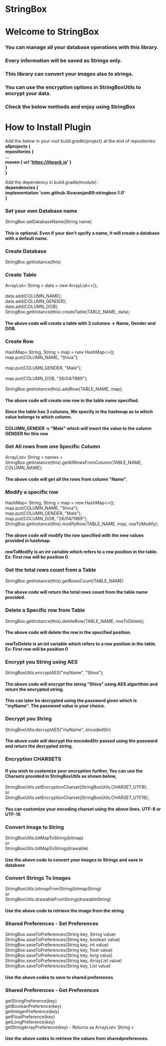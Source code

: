 # StringBox

# Welcome to StringBox

###  You can manage all your database operations with this library. 
### Every information will be saved as Strings only. 
### This library can convert your images also to strings. 
### You can use the encryption options in StringBoxUtils to encrypt your data. 
### Check the below methods and enjoy using StringBox

# How to Install Plugin
Add the below in your root build.gradle(project) at the end of repositories:<br />
<b>allprojects { </b><br />
<b>repositories { </b><br />
<b>... </b><br />
<b>maven { url 'https://jitpack.io' } </b><br />
<b>} </b><br />
<b>} </b><br />
            
Add the dependency in build.gradle(module) : <br />
<b>dependencies { </b><br />
<b>implementation 'com.github.Sivaranjan89:stringbox:1.0'</b><br />
<b>}</b><br />


### Set your own Database name
StringBox.setDatabaseName(String name)
#### This is optional. Even if your don't spcify a name, It will create a database with a default name.

### Create Database
StringBox.getInstance(this)

### Create Table
ArrayList< String > data = new ArrayList<>();</br>      
        data.add(COLUMN_NAME); </br>
        data.add(COLUMN_GENDER); </br>
        data.add(COLUMN_DOB); </br> 
        StringBox.getInstance(this).createTable(TABLE_NAME, data); </br>
#### The above code will create a table with 3 columns -> Name, Gender and DOB.


### Create Row
HashMap< String, String > map = new HashMap<>(); </br> 
        map.put(COLUMN_NAME, "Shiva"); </br>  
        map.put(COLUMN_GENDER, "Male"); </br>  
        map.put(COLUMN_DOB, "26/04/1989"); </br>  
        StringBox.getInstance(this).addRow(TABLE_NAME, map); </br>  
#### The above code will create one row in the table name specified. 
#### Since the table has 3 columns, We specify in the hashmap as to which value belongs to which column.
#### COLUMN_GENDER -> "Male" which will insert the value to the column GENDER for this row
  
 
### Get All rows from one Specific Column
ArrayList< String > names = StringBox.getInstance(this).getAllRowsFromColumn(TABLE_NAME, COLUMN_NAME); </br>
#### The above code will get all the rows from column "Name".
 

### Modify a specific row
HashMap< String, String > map = new HashMap<>();</br>
        map.put(COLUMN_NAME, "Shiva");</br>
        map.put(COLUMN_GENDER, "Male");</br>
        map.put(COLUMN_DOB, "26/04/1989");</br>
        StringBox.getInstance(this).modifyRow(TABLE_NAME, map, rowToModify);
#### The above code will modify the row specified with the new values provided in hashmap. 
#### rowToModify is an int variable which refers to a row position in the table. Ex: First row will be position 0


### Get the total rows count from a Table
StringBox.getInstance(this).getRowsCount(TABLE_NAME)
#### The above code will return the total rows count from the table name provided.


### Delete a Specific row from Table
StringBox.getInstance(this).deleteRow(TABLE_NAME, rowToDelete);
#### The above code will delete the row in the specified position. 
#### rowToDelete is an int variable which refers to a row position in the table. Ex: First row will be position 0


### Encrypt you String using AES
StringBoxUtils.encryptAES("myName", "Shiva");
#### The above code will encrypt the string "Shiva" using AES algorithim and return the encrypted string. 
#### This can later be decrypted using the password given which is "myName". The password value is your choice.


### Decrypt you String
StringBoxUtils.decryptAES("myName", encodedStr)
#### The above code will decrypt the encodedStr passed using the password and return the decrypted string.


### Encryption CHARSETS
#### If you wish to customize your encryption further, You can use the Charsets provided in StringBoxUtils as shown below,
StringBoxUtils.setEncryptionCharset(StringBoxUtils.CHARSET_UTF8); </br>
or </br>
StringBoxUtils.setEncryptionCharset(StringBoxUtils.CHARSET_UTF16);
#### You can customize your encoding charset using the above lines. UTF-8 or UTF-16


### Convert Image to String
StringBoxUtils.bitMapToString(bitmap) </br>
or </br>
StringBoxUtils.bitMapToString(drawable)
#### Use the above code to convert your images to Strings and save in database


### Convert Strings To Images
StringBoxUtils.bitmapFromString(bitmapString)</br>
or</br>
StringBoxUtils.drawableFromString(drawableString)</br>
#### Use the above code to retrieve the image from the string


### Shared Preferences - Set Preferences
StringBox.saveToPreferences(String key, String value) </br>
StringBox.saveToPreferences(String key, boolean value) </br>
StringBox.saveToPreferences(String key, int value) </br>
StringBox.saveToPreferences(String key, float value) </br>
StringBox.saveToPreferences(String key, long value) </br>
StringBox.saveToPreferences(String key, ArrayList<String> value) </br>
StringBox.saveToPreferences(String key, List<String> value) </br>
#### Use the above codes to save to shared preferences


### Shared Preferences - Get Preferences
getStringPreference(key) </br>
getBooleanPreference(key) </br>
getIntegerPreference(key) </br>
getFloatPreference(key) </br>
getLongPreference(key) </br>
getStringArrayPreference(key) - Returns as ArrayList< String > </br>
#### Use the above codes to retrieve the values from sharedpreferences.
